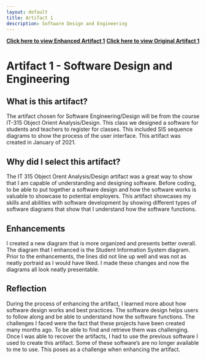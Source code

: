```yaml
---
layout: default
title: Artifact 1
description: Software Design and Engineering
---
```


[**Click here to view Enhanced Artifact 1**](https://github.com/Matt87c/Matt87c.github.io/tree/main/Artifacts/artifact1)
[**Click here to view Original Artifact 1**](https://github.com/Matt87c/Matt87c.github.io/tree/main/Artifacts/originalArtifact1)

# Artifact 1 - Software Design and Engineering
## What is this artifact?
The artifact chosen for Software Engineering/Design will be from the course IT-315 Object Orient Analysis/Design.  This class we designed a software for students and teachers to register for classes.  This included SIS sequence diagrams to show the process of the user interface.   This artifact was created in January of 2021.  

## Why did I select this artifact?
The IT 315 Object Orent Analysis/Design artifact was a great way to show that I am capable of understanding and designing software.  Before coding, to be able to put together a software design and how the software works is valuable to showcase to potential employers.  This artifact showcases my skills and abilities with software development by showing different types of software diagrams that show that I understand how the software functions.    

## Enhancements
I created a new diagram that is more organized and presents better overall.  The diagram that I enhanced is the Student Information System diagram.  Prior to the enhancements, the lines did not line up well and was not as neatly portraid as I would have liked.  I made these changes and now the diagrams all look neatly presentable.

## Reflection
During the process of enhancing the artifact, I learned more about how software design works and best practices.  The software design helps users to follow along and be able to understand how the software functions.  The challenges I faced were the fact that these projects have been created many months ago.  To be able to find and retrieve them was challenging.  Once I was able to recover the artifacts, I had to use the previous software I used to create this artifact.  Some of these software’s are no longer available to me to use.  This poses as a challenge when enhancing the artifact.
